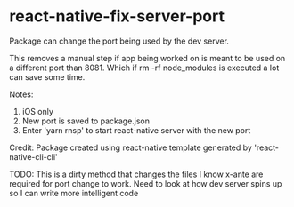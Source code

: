 # react-native-fix-server-port
Package can change the port being used by the dev server. 

This removes a manual step if app being worked on is meant to be used on a different port than 8081. Which if rm -rf node_modules is executed a lot can save some time.

Notes:
1. iOS only
2. New port is saved to package.json
3. Enter 'yarn rnsp' to start react-native server with the new port

Credit:
Package created using react-native template generated by 'react-native-cli-cli'

TODO:
This is a dirty method that changes the files I know x-ante are required for port change to work. Need to look at how dev server spins up so I can write more intelligent code
